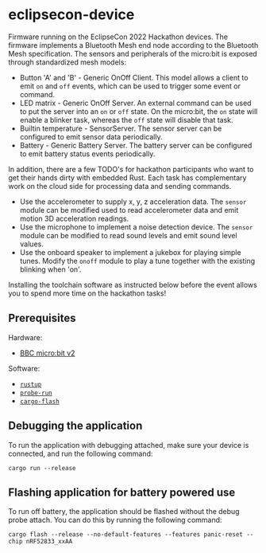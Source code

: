# eclipsecon-device

Firmware running on the EclipseCon 2022 Hackathon devices. The firmware implements a Bluetooth Mesh end node according to the Bluetooth Mesh specification. The sensors and peripherals of the micro:bit is exposed through standardized mesh models:

* Button 'A' and 'B' - Generic OnOff Client. This model allows a client to emit `on` and `off` events, which can be used to trigger some event or command.
* LED matrix - Generic OnOff Server. An external command can be used to put the server into an `on` or `off` state. On the micro:bit, the `on` state will enable a blinker task, whereas the `off` state will disable that task.
* Builtin temperature - SensorServer. The sensor server can be configured to emit sensor data periodically.
* Battery - Generic Battery Server. The battery server can be configured to emit battery status events periodically.

In addition, there are a few TODO's for hackathon participants who want to get their hands dirty with embedded Rust. Each task has complementary work on the cloud side for processing data and sending commands.

* Use the accelerometer to supply x, y, z acceleration data. The `sensor` module can be modified used to read accelerometer data and emit motion 3D acceleration readings.
* Use the microphone to implement a noise detection device. The `sensor` module can be modified to read sound levels and emit sound level values.
* Use the onboard speaker to implement a jukebox for playing simple tunes. Modify the `onoff` module to play a tune together with the existing blinking when 'on'.

Installing the toolchain software as instructed below before the event allows you to spend more time on the hackathon tasks!

## Prerequisites

Hardware:

* [BBC micro:bit v2](https://microbit.org/)

Software:

* [`rustup`](https://rustup.rs/)
* [`probe-run`](https://crates.io/crates/probe-run)
* [`cargo-flash`](https://crates.io/crates/cargo-flash)

## Debugging the application

To run the application with debugging attached, make sure your device is connected, and run the following command:

```
cargo run --release
```

## Flashing application for battery powered use

To run off battery, the application should be flashed without the debug probe attach. You can do this by running the following command:

```
cargo flash --release --no-default-features --features panic-reset --chip nRF52833_xxAA
```
